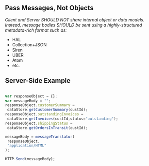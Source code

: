 ## Pass Messages, Not Objects

_Client and Server SHOULD NOT share internal object or data models. 
Instead, message bodies SHOULD be sent using a highly-structured metadata-rich format such as:_
 
 * HAL
 * Collection+JSON
 * Siren
 * UBER
 * Atom
 * etc.
 
 ## Server-Side Example
 
 ```javascript
 
 var responseObject = {};
 var messageBody = "";
 responseObject.customerSummary = 
  dataStore.getCustomerSummary(custId);
 responseObject.outstandingInvoices = 
  dataStore.getInvoices(custId,status="outstanding");
 responseObject.shippingStatus = 
  dataStore.getOrdersInTransit(custId);
 
 messageBody = messageTranslator(
  responseObject,
  "application/HTML"
 );

 HTTP.Send(messageBody);
 
 ```
